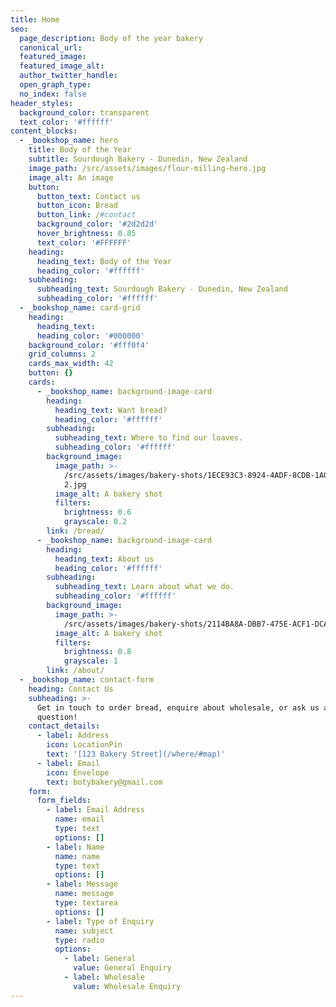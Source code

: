 ```yaml
---
title: Home
seo:
  page_description: Body of the year bakery
  canonical_url:
  featured_image:
  featured_image_alt:
  author_twitter_handle:
  open_graph_type:
  no_index: false
header_styles:
  background_color: transparent
  text_color: '#ffffff'
content_blocks:
  - _bookshop_name: hero
    title: Body of the Year
    subtitle: Sourdough Bakery - Dunedin, New Zealand
    image_path: /src/assets/images/flour-milling-hero.jpg
    image_alt: An image
    button:
      button_text: Contact us
      button_icon: Bread
      button_link: /#contact
      background_color: '#2d2d2d'
      hover_brightness: 0.85
      text_color: '#FFFFFF'
    heading:
      heading_text: Body of the Year
      heading_color: '#ffffff'
    subheading:
      subheading_text: Sourdough Bakery - Dunedin, New Zealand
      subheading_color: '#ffffff'
  - _bookshop_name: card-grid
    heading:
      heading_text:
      heading_color: '#000000'
    background_color: '#fff0f4'
    grid_columns: 2
    cards_max_width: 42
    button: {}
    cards:
      - _bookshop_name: background-image-card
        heading:
          heading_text: Want bread?
          heading_color: '#ffffff'
        subheading:
          subheading_text: Where to find our loaves.
          subheading_color: '#ffffff'
        background_image:
          image_path: >-
            /src/assets/images/bakery-shots/1ECE93C3-8924-4ADF-8CDB-1A02D6D1CC04
            2.jpg
          image_alt: A bakery shot
          filters:
            brightness: 0.6
            grayscale: 0.2
        link: /bread/
      - _bookshop_name: background-image-card
        heading:
          heading_text: About us
          heading_color: '#ffffff'
        subheading:
          subheading_text: Learn about what we do.
          subheading_color: '#ffffff'
        background_image:
          image_path: >-
            /src/assets/images/bakery-shots/2114BA8A-DBB7-475E-ACF1-DCA06107A23F.jpg
          image_alt: A bakery shot
          filters:
            brightness: 0.8
            grayscale: 1
        link: /about/
  - _bookshop_name: contact-form
    heading: Contact Us
    subheading: >-
      Get in touch to order bread, enquire about wholesale, or ask us a
      question!
    contact_details:
      - label: Address
        icon: LocationPin
        text: '[123 Bakery Street](/where/#map)'
      - label: Email
        icon: Envelope
        text: botybakery@gmail.com
    form:
      form_fields:
        - label: Email Address
          name: email
          type: text
          options: []
        - label: Name
          name: name
          type: text
          options: []
        - label: Message
          name: message
          type: textarea
          options: []
        - label: Type of Enquiry
          name: subject
          type: radio
          options:
            - label: General
              value: General Enquiry
            - label: Wholesale
              value: Wholesale Enquiry
---
```


